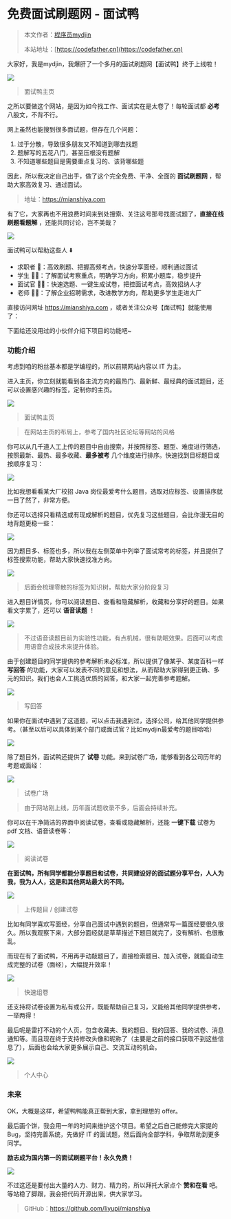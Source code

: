 # 免费面试刷题网 - 面试鸭

> 本文作者：[程序员mydjin](https://yuyuanweb.feishu.cn/wiki/Abldw5WkjidySxkKxU2cQdAtnah)
>
> 本站地址：[https://codefather.cn](https://codefather.cn)

大家好，我是mydjin，我爆肝了一个多月的面试刷题网【面试鸭】终于上线啦！

![](https://pic.yupi.icu/5563/202311081451458.png)

> 面试鸭主页

之所以要做这个网站，是因为如今找工作、面试实在是太卷了！每轮面试都 **必考** 八股文，不背不行。

网上虽然也能搜到很多面试题，但存在几个问题：

1. 过于分散，导致很多朋友又不知道到哪去找题
2. 题解写的五花八门，甚至压根没有题解
3. 不知道哪些题目是需要重点复习的、该背哪些题

因此，所以我决定自己出手，做了这个完全免费、干净、全面的 **面试刷题网** ，帮助大家高效复习、通过面试。

> 地址：https://mianshiya.com

有了它，大家再也不用浪费时间来到处搜索、关注这号那号找面试题了，**直接在线刷题看题解** ，还能共同讨论，岂不美哉？

![](https://pic.yupi.icu/5563/202311081451473.png)

面试鸭可以帮助这些人 ⬇️

- 求职者 👨：高效刷题、把握高频考点，快速分享面经，顺利通过面试
- 学生 👨‍🎓：了解面试考察重点，明确学习方向，积累小题库，稳步提升
- 面试官 🧓🏻：快速选题、一键生成试卷，把控面试考点，高效招纳人才
- 老师 👩‍🏫：了解企业招聘需求，改进教学方向，帮助更多学生走进大厂

直接访问网址 https://mianshiya.com ，或者关注公众号【面试鸭】就能使用了：

下面给还没用过的小伙伴介绍下项目的功能吧~

### 功能介绍

考虑到咱的粉丝基本都是学编程的，所以前期网站内容以 IT 为主。

进入主页，你立刻就能看到各主流方向的最热门、最新鲜、最经典的面试题目，还可以设置感兴趣的标签，定制你的主页。

![](https://pic.yupi.icu/5563/202311081451398.png)

> 面试鸭主页

> 在网站主页的布局上，参考了国内社区论坛等网站的风格

你可以从几千道人工上传的题目中自由搜索，并按照标签、题型、难度进行筛选，按照最新、最热、最多收藏、**最多被考** 几个维度进行排序。快速找到目标题目或按顺序复习：

![](https://pic.yupi.icu/5563/202311081451357.png)

比如我想看看某大厂校招 Java 岗位最爱考什么题目，选取对应标签、设置排序就一目了然了，非常方便。

你还可以选择只看精选或有现成解析的题目，优先复习这些题目，会比你漫无目的地背题更稳一些：

![](https://pic.yupi.icu/5563/202311081451376.png)

因为题目多、标签也多，所以我在左侧菜单中列举了面试常考的标签，并且提供了标签搜索功能，帮助大家快速找准方向。

![](https://pic.yupi.icu/5563/202311081451830.png)

> 后面会梳理零散的标签为知识树，帮助大家分阶段复习

进入题目详情页，你可以阅读题目、查看和隐藏解析，收藏和分享好的题目。如果看文字累了，还可以 **语音读题** ！

![](https://pic.yupi.icu/5563/202311081451072.png)

> 不过语音读题目前为实验性功能，有点机械，很有助眠效果。后面可以考虑用语音合成技术来提升体验。

由于创建题目的同学提供的参考解析未必标准，所以提供了像某乎、某度百科一样 **写回答** 的功能，大家可以发表不同的意见和想法，从而帮助大家得到更正确、多元的知识。我们也会人工挑选优质的回答，和大家一起完善参考题解。

![](https://pic.yupi.icu/5563/202311081451086.png)

> 写回答

如果你在面试中遇到了这道题，可以点击我遇到过，选择公司，给其他同学提供参考。（甚至以后可以具体到某个部门或面试官？比如mydjin最爱考的题目哈哈）

![](https://pic.yupi.icu/5563/202311081451128.png)

除了题目外，面试鸭还提供了 **试卷** 功能。来到试卷广场，能够看到各公司历年的考题或面经：

![](https://pic.yupi.icu/5563/202311081451552.png)

> 试卷广场

> 由于网站刚上线，历年面试题收录不多，后面会持续补充。

你可以在干净简洁的界面中阅读试卷，查看或隐藏解析，还能 **一键下载** 试卷为 pdf 文档、语音读卷等：

![](https://pic.yupi.icu/5563/202311081451639.png)

> 阅读试卷

**在面试鸭，所有同学都能分享题目和试卷，共同建设好的面试题分享平台，人人为我，我为人人，这是和其他网站最大的不同。**

![](https://pic.yupi.icu/5563/202311081451378.png)

> 上传题目 / 创建试卷

比如有同学喜欢写面经，分享自己面试中遇到的题目，但通常写一篇面经要很久很久。所以我观察下来，大部分面经就是草草描述下题目就完了，没有解析、也很散乱。

而现在有了面试鸭，不用再手动敲题目了，直接检索题目、加入试卷，就能自动生成完整的试卷（面经），大幅提升效率！

![](https://pic.yupi.icu/5563/202311081451633.png)

> 快速组卷

还支持将试卷设置为私有或公开，既能帮助自己复习，又能给其他同学提供参考，一举两得！

最后呢是雷打不动的个人页，包含收藏夹、我的题目、我的回答、我的试卷、消息通知等。而且现在终于支持修改头像和昵称了（主要是之前的接口获取不到这些信息了），后面也会给大家更多展示自己、交流互动的机会。

![](https://pic.yupi.icu/5563/202311081451827.png)

> 个人中心

### 未来

OK，大概是这样，希望鸭鸭能真正帮到大家，拿到理想的 offer。

最后画个饼，我会用一年的时间来维护这个项目。希望之后自己能修完大家提的 Bug，坚持完善系统，先做好 IT 的面试题，然后面向全部学科，争取帮助到更多同学。

**励志成为国内第一的面试刷题平台！永久免费！**

![](https://pic.yupi.icu/5563/202311081451038.png)

不过这还是要付出大量的人力、财力、精力的，所以拜托大家点个 **赞和在看** 吧。等站稳了脚跟，我会把代码开源出来，供大家学习。

> GitHub：https://github.com/liyupi/mianshiya